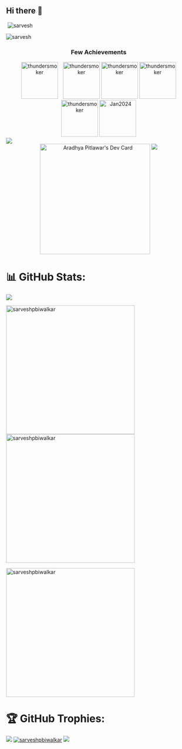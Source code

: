## Hi there 👋

<p>&nbsp;<img align="center" src="https://github-readme-stats.vercel.app/api?username=sarveshpbiwalkar&show_icons=true&locale=en" alt="sarvesh" /></p>

<p><img align="center" src="https://github-readme-streak-stats.herokuapp.com/?user=sarveshpbiwalkar&" alt="sarvesh" /></p>
<!--
**sarveshpbiwalkar/sarveshpbiwalkar** is a ✨ _special_ ✨ repository because its `README.md` (this file) appears on your GitHub profile.

Here are some ideas to get you started:

- 🔭 I’m currently working on ...
- 🌱 I’m currently learning ...
- 👯 I’m looking to collaborate on ...
- 🤔 I’m looking for help with ...
- 💬 Ask me about ...
- 📫 How to reach me: ...
- 😄 Pronouns: ...
- ⚡ Fun fact: ...
-->


 
<img src = "https://user-images.githubusercontent.com/74038190/225813708-98b745f2-7d22-48cf-9150-083f1b00d6c9.gif" width="10000" height="300" >
<img src = "https://user-images.githubusercontent.com/73097560/115834477-dbab4500-a447-11eb-908a-139a6edaec5c.gif">
<h1 align="center">
  Hi 👋, I'm Aradhya Pitlawar 
  ( <a href="https://thundersmoker.vercel.app" target="_blank">ThunderSmoker</a> )
  <img src="https://cdn.rawgit.com/sindresorhus/awesome/d7305f38d29fed78fa85652e3a63e154dd8e8829/media/badge.svg" alt="Awesome Badge"/>
</h1>
<h3 align="center"><a href="https://git.io/typing-svg"><img src="https://readme-typing-svg.demolab.com?font=Fira+Code&duration=2500&pause=1000&center=true&width=435&lines=Competitive+Programming+%F0%9F%A7%91%E2%80%8D%F0%9F%92%BB;Cloud+Computing+%F0%9F%8C%90;DevOps+%F0%9F%97%84%EF%B8%8F;Software_Development+%F0%9F%97%84%EF%B8%8F" alt="Typing SVG" /></a></h3>




## 🌐 Socials:
[![Visit My Portfolio]](https://sarvesh-biwalkar.netlify.app)
[![Discord](https://img.shields.io/badge/Discord-%237289DA.svg?logo=discord&logoColor=white)](https://discord.gg/693842931311968318) [![LinkedIn](https://img.shields.io/badge/LinkedIn-%230077B5.svg?logo=linkedin&logoColor=white)](https://linkedin.com/in/https://www.linkedin.com/in/asarvesh-biwalkar) 

# 💻 Tech Stack:
![C++](https://img.shields.io/badge/c++-%2300599C.svg?style=for-the-badge&logo=c%2B%2B&logoColor=white) ![Java](https://img.shields.io/badge/java-%23ED8B00.svg?style=for-the-badge&logo=java&logoColor=white) ![MongoDB](https://img.shields.io/badge/MongoDB-%234ea94b.svg?style=for-the-badge&logo=mongodb&logoColor=white) ![Express.js](https://img.shields.io/badge/express.js-%23404d59.svg?style=for-the-badge&logo=express&logoColor=%2361DAFB) ![NodeJS](https://img.shields.io/badge/node.js-6DA55F?style=for-the-badge&logo=node.js&logoColor=white) ![React](https://img.shields.io/badge/react-%2320232a.svg?style=for-the-badge&logo=react&logoColor=%2361DAFB) ![CSS3](https://img.shields.io/badge/css3-%231572B6.svg?style=for-the-badge&logo=css3&logoColor=white) ![HTML5](https://img.shields.io/badge/html5-%23E34F26.svg?style=for-the-badge&logo=html5&logoColor=white) ![JavaScript](https://img.shields.io/badge/javascript-%23323330.svg?style=for-the-badge&logo=javascript&logoColor=%23F7DF1E) ![Django](https://img.shields.io/badge/django-%23092E20.svg?style=for-the-badge&logo=django&logoColor=white) ![Google Cloud](https://img.shields.io/badge/Google%20Cloud-%234285F4.svg?style=for-the-badge&logo=google-cloud&logoColor=white) ![Vercel](https://img.shields.io/badge/vercel-%23000000.svg?style=for-the-badge&logo=vercel&logoColor=white) ![Redux](https://img.shields.io/badge/redux-%23593d88.svg?style=for-the-badge&logo=redux&logoColor=white) ![MySQL](https://img.shields.io/badge/mysql-%2300f.svg?style=for-the-badge&logo=mysql&logoColor=white) ![Postgres](https://img.shields.io/badge/postgres-%23316192.svg?style=for-the-badge&logo=postgresql&logoColor=white) ![LINUX](https://img.shields.io/badge/Linux-FCC624?style=for-the-badge&logo=linux&logoColor=black)
<!-- Badges  -->
<h3 align="center">Few Achievements</h3>

<!-- 100 Days Batch 2022 -->
<div align="center" style="text-align: center;">
  <a href="https://leetcode.com/thundersmoker/" target="_blank" style="display: inline-block; margin-right: 10px;">
    <img src="https://leetcode.com/static/images/badges/2022/gif/2022-annual-100.gif" alt="thundersmoker" height="100" width="100" />
  </a>
  <a href="https://leetcode.com/thundersmoker/" target="_blank" style="display: inline-block;">
    <img src="https://leetcode.com/static/images/badges/2022/gif/2022-12.gif" alt="thundersmoker" height="100" width="100"  />
  </a>
  <a>
    <img src="https://assets.leetcode.com/static_assets/marketing/2023-50.gif" alt="thundersmoker" height="100" width="100"/>
  </a>
  <a>
    <img src="https://assets.leetcode.com/static_assets/others/Knight.gif" alt="thundersmoker" height="100" width="100"/>

  </a>
  <a>
    <img src="https://assets.leetcode.com/static_assets/marketing/2023-100.gif" alt="thundersmoker" height="100" width="100"/>
  </a>
  <a>
    <img src="https://leetcode.com/static/images/badges/2024/gif/2024-01.gif" alt="Jan2024" height="100" widht="100"/>
  </a>
  
</div>
<img src = "https://user-images.githubusercontent.com/73097560/115834477-dbab4500-a447-11eb-908a-139a6edaec5c.gif"/>
<div align="center">
<a href="https://app.daily.dev/thundersmoker"><img src="https://api.daily.dev/devcards/v2/Om9bALys7NZ7STcufD0Uo.png?r=3wv" width="300" alt="Aradhya Pitlawar's Dev Card"/></a>
<img  align=top flex-grow=1 src="https://leetcard.jacoblin.cool/thundersmoker?ext=activity&theme=dark&font=nunito" />
</p>
</div>

# 📊 GitHub Stats:

<img src = "https://user-images.githubusercontent.com/73097560/115834477-dbab4500-a447-11eb-908a-139a6edaec5c.gif">

<p> 
<img align="left" src="https://github-readme-stats.vercel.app/api/top-langs?username=sarveshpbiwalkar&show_icons=true&theme=algolia&locale=en&layout=compact" alt="sarveshpbiwalkar"  width=350px/>
  <img align="center" src="https://github-readme-streak-stats.herokuapp.com/?user=sarveshpbiwalkar&theme=algolia" alt="sarveshpbiwalkar" width=350px />
</p>



<img align="top" src="https://github-readme-stats.vercel.app/api?username=sarveshpbiwalkar&show_icons=true&theme=algolia&locale=en" alt="sarveshpbiwalkar" flex-grow=1 width= 350px />


# 🏆 GitHub Trophies:
<img src = "https://user-images.githubusercontent.com/73097560/115834477-dbab4500-a447-11eb-908a-139a6edaec5c.gif">
<a href="https://github.com/ryo-ma/github-profile-trophy"><img src="https://github-profile-trophy.vercel.app/?username=sarveshpbiwalkar&theme=flat&no-frame=false&no-bg=true&margin-w=4" alt="sarveshpbiwalkar" /></a> 

<img src = "https://user-images.githubusercontent.com/73097560/115834477-dbab4500-a447-11eb-908a-139a6edaec5c.gif">


<!-- Proudly created with GPRM ( https://gprm.itsvg.in ) -->

